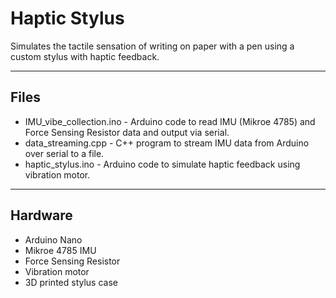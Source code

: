 # Haptic Stylus
Simulates the tactile sensation of writing on paper with a pen using a custom stylus with haptic feedback.

---

## Files

- IMU_vibe_collection.ino - Arduino code to read IMU (Mikroe 4785) and Force Sensing Resistor data and output via serial.
- data_streaming.cpp      - C++ program to stream IMU data from Arduino over serial to a file.
- haptic_stylus.ino       - Arduino code to simulate haptic feedback using vibration motor.

---

## Hardware

- Arduino Nano  
- Mikroe 4785 IMU  
- Force Sensing Resistor  
- Vibration motor  
- 3D printed stylus case
